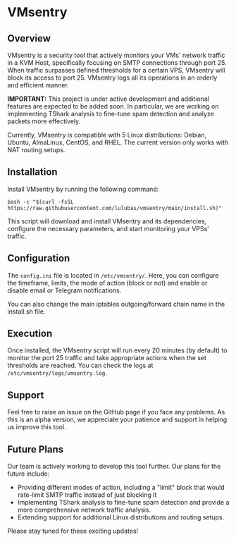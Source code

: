 # VMsentry

## Overview

VMsentry is a security tool that actively monitors your VMs' network traffic in a KVM Host, specifically focusing on SMTP connections through port 25. When traffic surpasses defined thresholds for a certain VPS, VMsentry will block its access to port 25. VMsentry logs all its operations in an orderly and efficient manner. 

**IMPORTANT:** This project is under active development and additional features are expected to be added soon. In particular, we are working on implementing TShark analysis to fine-tune spam detection and analyze packets more effectively. 

Currently, VMsentry is compatible with 5 Linux distributions: Debian, Ubuntu, AlmaLinux, CentOS, and RHEL. The current version only works with NAT routing setups.

## Installation

Install VMsentry by running the following command:

```
bash -c "$(curl -fsSL https://raw.githubusercontent.com/lulubas/vmsentry/main/install.sh)"
```

This script will download and install VMsentry and its dependencies, configure the necessary parameters, and start monitoring your VPSs' traffic.

## Configuration

The `config.ini` file is located in `/etc/vmsentry/`. Here, you can configure the timeframe, limits, the mode of action (block or not) and enable or disable email or Telegram notifications.

You can also change the main iptables outgoing/forward chain name in the install.sh file.

## Execution

Once installed, the VMsentry script will run every 20 minutes (by default) to monitor the port 25 traffic and take appropriate actions when the set thresholds are reached. You can check the logs at `/etc/vmsentry/logs/vmsentry.log`.

## Support

Feel free to raise an issue on the GitHub page if you face any problems. As this is an alpha version, we appreciate your patience and support in helping us improve this tool.

## Future Plans

Our team is actively working to develop this tool further. Our plans for the future include:
- Providing different modes of action, including a "limit" block that would rate-limit SMTP traffic instead of just blocking it
- Implementing TShark analysis to fine-tune spam detection and provide a more comprehensive network traffic analysis.
- Extending support for additional Linux distributions and routing setups.

Please stay tuned for these exciting updates!